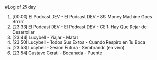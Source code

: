 #Log of 25 day

1. [00:00] El Podcast DEV - El Podcast DEV - 89: Money Machine Goes Brrrrr
1. [23:33] El Podcast DEV - El Podcast DEV - CE 1: Hay Que Dejar de Desarrollar
1. [23:44] Lucybell - Viajar - Mataz
1. [23:50] Lucybell - Todos Sus Exitos - Cuando Respiro en Tu Boca
1. [23:53] Lucybell - Sesion Futura - Sembrando (en vivo)
1. [23:54] Gustavo Cerati - Bocanada - Puente
